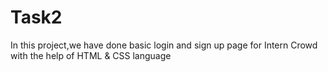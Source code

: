 # Task2
In this project,we have done basic login and sign up page for Intern Crowd with the help of HTML & CSS language
